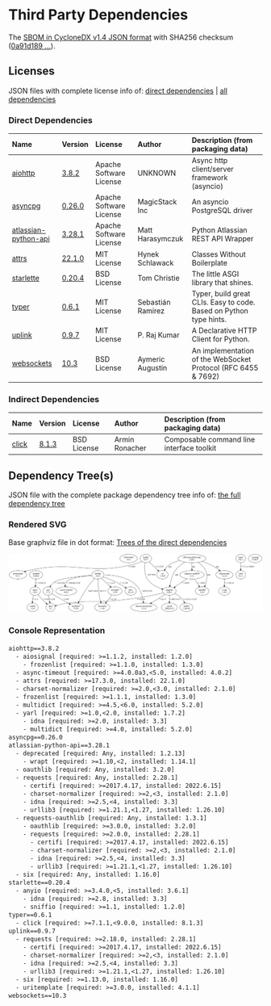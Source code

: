 # Third Party Dependencies

<!--[[[fill sbom_sha256()]]]-->
The [SBOM in CycloneDX v1.4 JSON format](https://github.com/sthagen/pilli/blob/default/sbom.json) with SHA256 checksum ([0a91d189 ...](https://raw.githubusercontent.com/sthagen/pilli/default/sbom.json.sha256 "sha256:0a91d189748aebbf0d0c51786dd26b4e7e253ac2eea1dae4613a2597773bd702")).
<!--[[[end]]] (checksum: 41bcf4e0940b1878ef2eab984ca61ccb)-->
## Licenses 

JSON files with complete license info of: [direct dependencies](direct-dependency-licenses.json) | [all dependencies](all-dependency-licenses.json)

### Direct Dependencies

<!--[[[fill direct_dependencies_table()]]]-->
| Name                                                                          | Version                                                         | License                 | Author            | Description (from packaging data)                                  |
|:------------------------------------------------------------------------------|:----------------------------------------------------------------|:------------------------|:------------------|:-------------------------------------------------------------------|
| [aiohttp](https://github.com/aio-libs/aiohttp)                                | [3.8.2](https://pypi.org/project/aiohttp/3.8.2/)                | Apache Software License | UNKNOWN           | Async http client/server framework (asyncio)                       |
| [asyncpg](https://github.com/MagicStack/asyncpg)                              | [0.26.0](https://pypi.org/project/asyncpg/0.26.0/)              | Apache Software License | MagicStack Inc    | An asyncio PostgreSQL driver                                       |
| [atlassian-python-api](https://github.com/atlassian-api/atlassian-python-api) | [3.28.1](https://pypi.org/project/atlassian-python-api/3.28.1/) | Apache Software License | Matt Harasymczuk  | Python Atlassian REST API Wrapper                                  |
| [attrs](https://www.attrs.org/)                                               | [22.1.0](https://pypi.org/project/attrs/22.1.0/)                | MIT License             | Hynek Schlawack   | Classes Without Boilerplate                                        |
| [starlette](https://github.com/encode/starlette)                              | [0.20.4](https://pypi.org/project/starlette/0.20.4/)            | BSD License             | Tom Christie      | The little ASGI library that shines.                               |
| [typer](https://github.com/tiangolo/typer)                                    | [0.6.1](https://pypi.org/project/typer/0.6.1/)                  | MIT License             | Sebastián Ramírez | Typer, build great CLIs. Easy to code. Based on Python type hints. |
| [uplink](https://uplink.readthedocs.io/)                                      | [0.9.7](https://pypi.org/project/uplink/0.9.7/)                 | MIT License             | P. Raj Kumar      | A Declarative HTTP Client for Python.                              |
| [websockets](https://github.com/aaugustin/websockets)                         | [10.3](https://pypi.org/project/websockets/10.3/)               | BSD License             | Aymeric Augustin  | An implementation of the WebSocket Protocol (RFC 6455 & 7692)      |
<!--[[[end]]] (checksum: d073a0d9e3f4404afeb4279951bd580d)-->

### Indirect Dependencies

<!--[[[fill indirect_dependencies_table()]]]-->
| Name                                          | Version                                        | License     | Author         | Description (from packaging data)         |
|:----------------------------------------------|:-----------------------------------------------|:------------|:---------------|:------------------------------------------|
| [click](https://palletsprojects.com/p/click/) | [8.1.3](https://pypi.org/project/click/8.1.3/) | BSD License | Armin Ronacher | Composable command line interface toolkit |
<!--[[[end]]] (checksum: dc3a866a7aa3332404bde3da87727cb9)-->

## Dependency Tree(s)

JSON file with the complete package dependency tree info of: [the full dependency tree](package-dependency-tree.json)

### Rendered SVG

Base graphviz file in dot format: [Trees of the direct dependencies](package-dependency-tree.dot.txt)

<img src="./package-dependency-tree.svg" alt="Trees of the direct dependencies" title="Trees of the direct dependencies"/>

### Console Representation

<!--[[[fill dependency_tree_console_text()]]]-->
````console
aiohttp==3.8.2
  - aiosignal [required: >=1.1.2, installed: 1.2.0]
    - frozenlist [required: >=1.1.0, installed: 1.3.0]
  - async-timeout [required: >=4.0.0a3,<5.0, installed: 4.0.2]
  - attrs [required: >=17.3.0, installed: 22.1.0]
  - charset-normalizer [required: >=2.0,<3.0, installed: 2.1.0]
  - frozenlist [required: >=1.1.1, installed: 1.3.0]
  - multidict [required: >=4.5,<6.0, installed: 5.2.0]
  - yarl [required: >=1.0,<2.0, installed: 1.7.2]
    - idna [required: >=2.0, installed: 3.3]
    - multidict [required: >=4.0, installed: 5.2.0]
asyncpg==0.26.0
atlassian-python-api==3.28.1
  - deprecated [required: Any, installed: 1.2.13]
    - wrapt [required: >=1.10,<2, installed: 1.14.1]
  - oauthlib [required: Any, installed: 3.2.0]
  - requests [required: Any, installed: 2.28.1]
    - certifi [required: >=2017.4.17, installed: 2022.6.15]
    - charset-normalizer [required: >=2,<3, installed: 2.1.0]
    - idna [required: >=2.5,<4, installed: 3.3]
    - urllib3 [required: >=1.21.1,<1.27, installed: 1.26.10]
  - requests-oauthlib [required: Any, installed: 1.3.1]
    - oauthlib [required: >=3.0.0, installed: 3.2.0]
    - requests [required: >=2.0.0, installed: 2.28.1]
      - certifi [required: >=2017.4.17, installed: 2022.6.15]
      - charset-normalizer [required: >=2,<3, installed: 2.1.0]
      - idna [required: >=2.5,<4, installed: 3.3]
      - urllib3 [required: >=1.21.1,<1.27, installed: 1.26.10]
  - six [required: Any, installed: 1.16.0]
starlette==0.20.4
  - anyio [required: >=3.4.0,<5, installed: 3.6.1]
    - idna [required: >=2.8, installed: 3.3]
    - sniffio [required: >=1.1, installed: 1.2.0]
typer==0.6.1
  - click [required: >=7.1.1,<9.0.0, installed: 8.1.3]
uplink==0.9.7
  - requests [required: >=2.18.0, installed: 2.28.1]
    - certifi [required: >=2017.4.17, installed: 2022.6.15]
    - charset-normalizer [required: >=2,<3, installed: 2.1.0]
    - idna [required: >=2.5,<4, installed: 3.3]
    - urllib3 [required: >=1.21.1,<1.27, installed: 1.26.10]
  - six [required: >=1.13.0, installed: 1.16.0]
  - uritemplate [required: >=3.0.0, installed: 4.1.1]
websockets==10.3
````
<!--[[[end]]] (checksum: ccf7f044a719204c42f0a371f49e114b)-->
